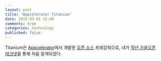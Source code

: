 ```yaml
---
layout: post
title: "Appcelerator Titanium"
date: 2015-05-01 22:49
comments: true
categories: technology
published: false
---
```


Titanium은 [Appcelerator](http://www.appcelerator.com/)에서 개발한 [오픈 소스](https://en.wikipedia.org/wiki/Open-source_software) 프레임웍으로, 내가 [작년 가을](/blog/2014/11/05/2014-open-technet-summit-fall-session-one/)[오픈 테크넷](/blog/2014/11/06/2014-open-technet-summit-fall-session-two/)를 통해 처음 알게되었다. 